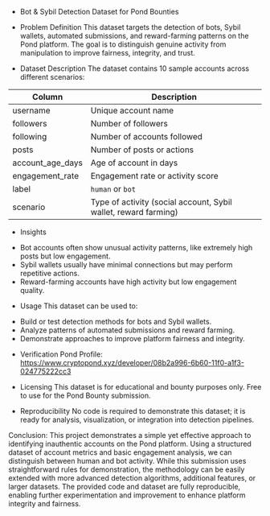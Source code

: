 * Bot & Sybil Detection Dataset for Pond Bounties

* Problem Definition
This dataset targets the detection of bots, Sybil wallets, automated submissions, and reward-farming patterns on the Pond platform. The goal is to distinguish genuine activity from manipulation to improve fairness, integrity, and trust.

* Dataset Description
The dataset contains 10 sample accounts across different scenarios:

| Column           | Description                             |
|------------------|-----------------------------------------|
| username         | Unique account name                     |
| followers        | Number of followers                     |
| following        | Number of accounts followed             |
| posts            | Number of posts or actions              |
| account_age_days | Age of account in days                  |
| engagement_rate  | Engagement rate or activity score       |
| label            | `human` or `bot`                        |
| scenario         | Type of activity (social account, Sybil wallet, reward farming) |

* Insights
- Bot accounts often show unusual activity patterns, like extremely high posts but low engagement.
- Sybil wallets usually have minimal connections but may perform repetitive actions.
- Reward-farming accounts have high activity but low engagement quality.

* Usage
This dataset can be used to:
- Build or test detection methods for bots and Sybil wallets.
- Analyze patterns of automated submissions and reward farming.
- Demonstrate approaches to improve platform fairness and integrity.

* Verification
Pond Profile: https://www.cryptopond.xyz/developer/08b2a996-6b60-11f0-a1f3-024775222cc3

* Licensing
This dataset is for educational and bounty purposes only. Free to use for the Pond Bounty submission.

* Reproducibility
No code is required to demonstrate this dataset; it is ready for analysis, visualization, or integration into detection pipelines.

Conclusion:
This project demonstrates a simple yet effective approach to identifying inauthentic accounts on the Pond platform. Using a structured dataset of account metrics and basic engagement analysis, we can distinguish between human and bot activity. While this submission uses straightforward rules for demonstration, the methodology can be easily extended with more advanced detection algorithms, additional features, or larger datasets. The provided code and dataset are fully reproducible, enabling further experimentation and improvement to enhance platform integrity and fairness.


